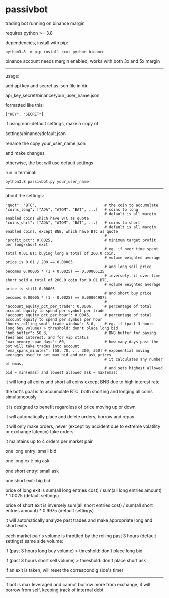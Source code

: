 # passivbot
trading bot running on binance margin


requires python >= 3.8


dependencies, install with pip:


`python3.8 -m pip install ccxt python-binance`


binance account needs margin enabled,
works with both 3x and 5x margin

------------------------------------------------------------------

usage:

add api key and secret as json file in dir

api_key_secret/binance/your_user_name.json

formatted like this:

`["KEY", "SECRET"]`


if using non-default settings, make a copy of

settings/binance/default.json

rename the copy your_user_name.json

and make changes

otherwise, the bot will use default settings


run in terminal:

`python3.8 passivbot.py your_user_name`

------------------------------------------------------------------

about the settings:

    "quot": "BTC",                              # the coin to accumulate
    "coins_long": ["ADA", "ATOM", "BAT", ...]   # coins to long
                                                # default is all margin enabled coins which have BTC as quote
    "coins_shrt": ["ADA", "ATOM", "BAT", ...]   # coins to short
                                                # default is all margin enabled coins, except BNB, which have BTC as quote
                                                #
    "profit_pct": 0.0025,                       # minimum target profit per long/short exit
                                                # eg. if over time spent total 0.01 BTC buying long a total of 200.0 coin,
                                                # volume weighted average price is 0.01 / 200 == 0.00005
                                                # and long sell price becomes 0.00005 * (1 + 0.0025) == 0.00005125
                                                # inversely, if over time short sold a total of 200.0 coin for 0.01 BTC,
                                                # volume weighted average price is still 0.00005
                                                # and short buy price becomes 0.00005 * (1 - 0.0025) == 0.000049875
                                                #
    "account_equity_pct_per_trade": 0.0006,     # percentage of total account equity to spend per symbol per trade
    "account_equity_pct_per_hour": 0.0045,      # percentage of total account equity to spend per symbol per hour
    "hours_rolling_small_trade_window": 3.0,    # eg. if (past 3 hours long buy volume) > threshold: don't place long bid
    "bnb_buffer": 50.3,                         # BNB buffer for paying fees and interest, and for vip status
    "max_memory_span_days": 60,                 # how many days past the bot will take trades into account
    "ema_spans_minutes": [58, 70, ... 300, 360] # exponential moving averages used to set max bid and min ask prices
                                                # it calculates any number of emas,
                                                # and sets highest allowed bid = min(emas) and lowest allowed ask = max(emas)










it will long all coins and short all coins except BNB due to high interest rate

the bot's goal is to accumulate BTC, both shorting and longing all coins simultaneously

it is designed to benefit regardless of price moving up or down

it will automatically place and delete orders, borrow and repay

it will only make orders, never (except by accident due to extreme volatility or exchange latency) take orders

it maintains up to 4 orders per market pair


one long entry: small bid

one long exit: big ask

one short entry: small ask

one short exit: big bid


price of long exit is sum(all long entries cost) / sum(all long entries amount) * 1.0025 (default settings)

price of short exit is inversely sum(all short entries cost) / sum(all short entries amount) * 0.9975 (default settings)

it will automatically analyze past trades and make appropriate long and short exits

each market pair's volume is throttled by the rolling past 3 hours (default settings) same side volume:

if (past 3 hours long buy volume) > threshold: don't place long bid

if (past 3 hours short sell volume) > threshold: don't place short ask


if an exit is taken, will reset the correspondig side's timer

-------------------------------------------------------------------------

if bot is max leveraged and cannot borrow more from exchange, it will borrow from self, keeping track of internal debt

